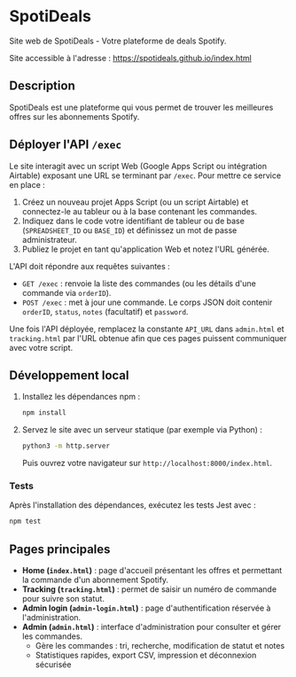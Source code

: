 # SpotiDeals

Site web de SpotiDeals - Votre plateforme de deals Spotify.

Site accessible à l'adresse : https://spotideals.github.io/index.html

## Description
SpotiDeals est une plateforme qui vous permet de trouver les meilleures offres sur les abonnements Spotify.

## Déployer l'API `/exec`

Le site interagit avec un script Web (Google Apps Script ou intégration Airtable) exposant une URL se terminant par `/exec`. Pour mettre ce service en place :

1. Créez un nouveau projet Apps Script (ou un script Airtable) et connectez-le au tableur ou à la base contenant les commandes.
2. Indiquez dans le code votre identifiant de tableur ou de base (`SPREADSHEET_ID` ou `BASE_ID`) et définissez un mot de passe administrateur.
3. Publiez le projet en tant qu'application Web et notez l'URL générée.

L'API doit répondre aux requêtes suivantes :

- `GET /exec`&nbsp;: renvoie la liste des commandes (ou les détails d'une commande via `orderID`).
- `POST /exec`&nbsp;: met à jour une commande. Le corps JSON doit contenir `orderID`, `status`, `notes` (facultatif) et `password`.

Une fois l'API déployée, remplacez la constante `API_URL` dans `admin.html` et `tracking.html` par l'URL obtenue afin que ces pages puissent communiquer avec votre script.

## Développement local

1. Installez les dépendances npm :
   ```bash
   npm install
   ```
2. Servez le site avec un serveur statique (par exemple via Python) :
   ```bash
   python3 -m http.server
   ```
   Puis ouvrez votre navigateur sur `http://localhost:8000/index.html`.

### Tests

Après l'installation des dépendances, exécutez les tests Jest avec :
```bash
npm test
```

## Pages principales

- **Home (`index.html`)** : page d'accueil présentant les offres et permettant la commande d'un abonnement Spotify.
- **Tracking (`tracking.html`)** : permet de saisir un numéro de commande pour suivre son statut.
- **Admin login (`admin-login.html`)** : page d'authentification réservée à l'administration.
- **Admin (`admin.html`)** : interface d'administration pour consulter et gérer les commandes.
  - Gère les commandes : tri, recherche, modification de statut et notes
  - Statistiques rapides, export CSV, impression et déconnexion sécurisée
